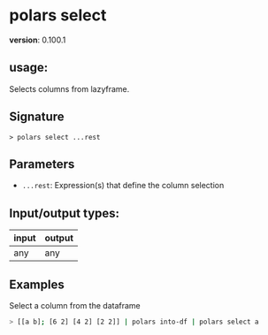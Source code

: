# polars select

**version**: 0.100.1

## **usage**:

Selects columns from lazyframe.

## Signature

`> polars select ...rest`

## Parameters

- `...rest`: Expression(s) that define the column selection

## Input/output types:

| input | output |
| ----- | ------ |
| any   | any    |

## Examples

Select a column from the dataframe

```bash
> [[a b]; [6 2] [4 2] [2 2]] | polars into-df | polars select a
```
